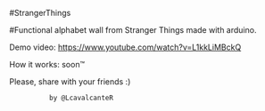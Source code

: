 #StrangerThings

#Functional alphabet wall from Stranger Things made with arduino.


Demo video: https://www.youtube.com/watch?v=L1kkLiMBckQ 




How it works: soon™


Please, share with your friends :)

              by @LcavalcanteR
